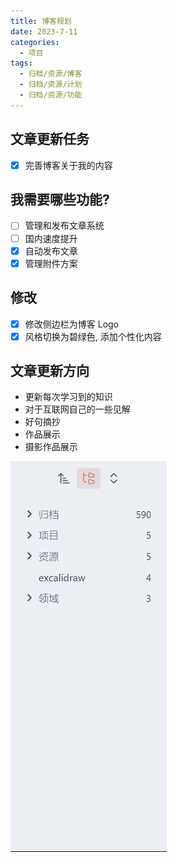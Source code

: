 ```yaml
---
title: 博客规划
date: 2023-7-11
categories:
  - 项目
tags:
  - 归档/资源/博客
  - 归档/资源/计划
  - 归档/资源/功能
---
```


## 文章更新任务

- [x] 完善博客关于我的内容

## 我需要哪些功能?

- [ ] 管理和发布文章系统
- [ ] 国内速度提升
- [x] 自动发布文章
- [x] 管理附件方案

## 修改

- [x] 修改侧边栏为博客 Logo
- [x] 风格切换为碧绿色, 添加个性化内容

## 文章更新方向

- 更新每次学习到的知识
- 对于互联网自己的一些见解
- 好句摘抄
- 作品展示
- 摄影作品展示

![](Pasted%20image%2020240430195007.png)